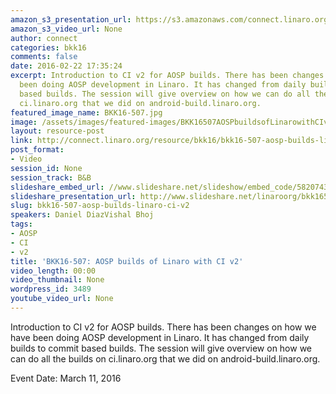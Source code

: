 ```yaml
---
amazon_s3_presentation_url: https://s3.amazonaws.com/connect.linaro.org/bkk16/Presentations/Friday/BKK16-507.pdf
amazon_s3_video_url: None
author: connect
categories: bkk16
comments: false
date: 2016-02-22 17:35:24
excerpt: Introduction to CI v2 for AOSP builds. There has been changes on how we have
  been doing AOSP development in Linaro. It has changed from daily builds to commit
  based builds. The session will give overview on how we can do all the builds on
  ci.linaro.org that we did on android-build.linaro.org.
featured_image_name: BKK16-507.jpg
image: /assets/images/featured-images/BKK16507AOSPbuildsofLinarowithCIv2.jpg
layout: resource-post
link: http://connect.linaro.org/resource/bkk16/bkk16-507-aosp-builds-linaro-ci-v2/
post_format:
- Video
session_id: None
session_track: B&B
slideshare_embed_url: //www.slideshare.net/slideshow/embed_code/58207430
slideshare_presentation_url: http://www.slideshare.net/linaroorg/bkk16507-aosp-builds-of-linaro-with-ci-v2
slug: bkk16-507-aosp-builds-linaro-ci-v2
speakers: Daniel DiazVishal Bhoj
tags:
- AOSP
- CI
- v2
title: 'BKK16-507: AOSP builds of Linaro with CI v2'
video_length: 00:00
video_thumbnail: None
wordpress_id: 3489
youtube_video_url: None
---
```


Introduction to CI v2 for AOSP builds. There has been changes on how we have been doing AOSP development in Linaro. It has changed from daily builds to commit based builds. The session will give overview on how we can do all the builds on ci.linaro.org that we did on android-build.linaro.org.

Event Date: March 11, 2016
